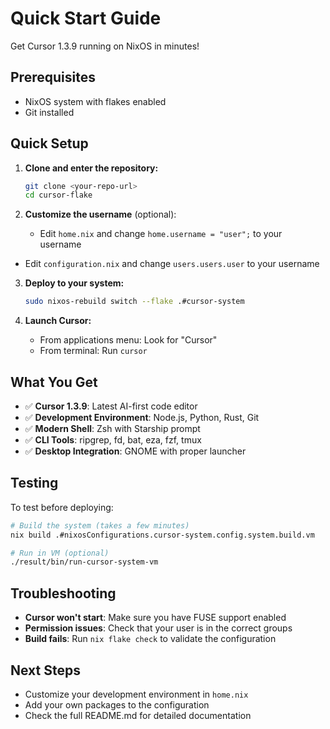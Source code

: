 # Quick Start Guide

Get Cursor 1.3.9 running on NixOS in minutes!

## Prerequisites

- NixOS system with flakes enabled
- Git installed

## Quick Setup

1. **Clone and enter the repository:**
   ```bash
   git clone <your-repo-url>
   cd cursor-flake
   ```

2. **Customize the username** (optional):
   - Edit `home.nix` and change `home.username = "user";` to your username
- Edit `configuration.nix` and change `users.users.user` to your username

3. **Deploy to your system:**
   ```bash
   sudo nixos-rebuild switch --flake .#cursor-system
   ```

4. **Launch Cursor:**
   - From applications menu: Look for "Cursor"
   - From terminal: Run `cursor`

## What You Get

- ✅ **Cursor 1.3.9**: Latest AI-first code editor
- ✅ **Development Environment**: Node.js, Python, Rust, Git
- ✅ **Modern Shell**: Zsh with Starship prompt
- ✅ **CLI Tools**: ripgrep, fd, bat, eza, fzf, tmux
- ✅ **Desktop Integration**: GNOME with proper launcher

## Testing

To test before deploying:
```bash
# Build the system (takes a few minutes)
nix build .#nixosConfigurations.cursor-system.config.system.build.vm

# Run in VM (optional)
./result/bin/run-cursor-system-vm
```

## Troubleshooting

- **Cursor won't start**: Make sure you have FUSE support enabled
- **Permission issues**: Check that your user is in the correct groups
- **Build fails**: Run `nix flake check` to validate the configuration

## Next Steps

- Customize your development environment in `home.nix`
- Add your own packages to the configuration
- Check the full README.md for detailed documentation 
